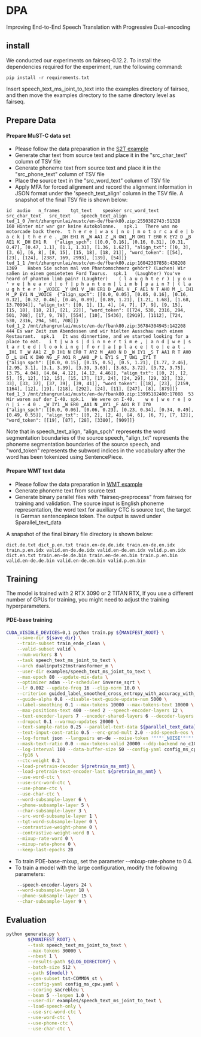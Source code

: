 # DPA
Improving End-to-End Speech Translation with Progressive Dual-encoding

## install
We conducted our experiments on fairseq-0.12.2. To install the dependencies required for the experiment, run the following command:
```
pip install -r requirements.txt
```
Insert speech_text_ms_joint_to_text into the examples directory of fairseq, and then move the examples directory to the same directory level as fairseq.

## Prepare Data
#### Prepare MuST-C data set
-   Please follow the data preparation in the [S2T example](https://github.com/pytorch/fairseq/blob/main/examples/speech_to_text/docs/mustc_example.md)
-   Generate char text from source text and place it in the "src_char_text" column of TSV file
-   Generate phoneme text from source text and place it in the "src_phone_text" column of TSV file
-   Place the source text in the "src_word_text" column of TSV file
-   Apply MFA for forced alignment and record the alignment information in JSON format under the 'speech_text_align' column in the TSV file.
A snapshot of the final TSV file is shown below:
```
id	audio	n_frames	tgt_text	speaker	src_word_text	src_char_text	src_text	speech_text_align
ted_1_0	/mnt/zhangrunlai/mustc/en-de/fbank80.zip:2550382743:51328	160	Hinter mir war gar keine Autokolonne.	spk.1	There was no motorcade back there.	t h e r e | w a s | n o | m o t o r c a d e | b a c k | t h e r e .	▁DH EH1 R ▁W AA1 Z ▁N OW1 ▁M OW1 T ER0 K EY2 D ▁B AE1 K ▁DH EH1 R	{"align_spch": [[0.0, 0.16], [0.16, 0.31], [0.31, 0.47], [0.47, 1.1], [1.1, 1.31], [1.36, 1.62]], "align_txt": [[0, 3], [3, 6], [6, 8], [8, 15], [15, 18], [18, 21]], "word_token": [[54], [23], [124], [2387, 169, 2993], [139], [54]]}
ted_1_1	/mnt/zhangrunlai/mustc/en-de/fbank80.zip:16042387858:438208	1369	Haben Sie schon mal vom Phantomschmerz gehört? (Lachen) Wir saßen in einem gemieteten Ford Taurus.	spk.1	(Laughter) You've heard of phantom limb pain? (Laughter)	( l a u g h t e r ) | y o u ' v e | h e a r d | o f | p h a n t o m | l i m b | p a i n ? | ( l a u g h t e r )	▁VOICE ▁Y UW1 V ▁HH ER1 D ▁AH1 V ▁F AE1 N T AH0 M ▁L IH1 M ▁P EY1 N ▁VOICE	{"align_spch": [[0.0, 0.05], [0.05, 0.16], [0.16, 0.32], [0.32, 0.46], [0.46, 0.89], [0.89, 1.21], [1.21, 1.68], [1.68, 13.70994]], "align_txt": [[0, 1], [1, 4], [4, 7], [7, 9], [9, 15], [15, 18], [18, 21], [21, 22]], "word_token": [[724, 530, 2316, 294, 501, 708], [17, 9, 78], [554], [10], [5436], [2919], [1112], [724, 530, 2316, 294, 501, 708]]}
ted_1_2	/mnt/zhangrunlai/mustc/en-de/fbank80.zip:36784304945:142208	444	Es war Zeit zum Abendessen und wir hielten Ausschau nach einem Restaurant.	spk.1	It was dinnertime, and we started looking for a place to eat.	i t | w a s | d i n n e r t i m e , | a n d | w e | s t a r t e d | l o o k i n g | f o r | a | p l a c e | t o | e a t .	▁IH1 T ▁W AA1 Z ▁D IH1 N ER0 T AY2 M ▁AH0 N D ▁W IY1 ▁S T AA1 R T AH0 D ▁L UH1 K IH0 NG ▁F AO1 R ▁AH0 ▁P L EY1 S ▁T UW1 ▁IY1 T	{"align_spch": [[0.0, 0.15], [0.15, 0.5], [0.5, 1.21], [1.77, 2.46], [2.95, 3.1], [3.1, 3.39], [3.39, 3.63], [3.63, 3.72], [3.72, 3.75], [3.75, 4.04], [4.04, 4.12], [4.12, 4.46]], "align_txt": [[0, 2], [2, 5], [5, 12], [12, 15], [15, 17], [17, 24], [24, 29], [29, 32], [32, 33], [33, 37], [37, 39], [39, 41]], "word_token": [[18], [23], [2159, 1164], [12], [19], [218], [292], [24], [11], [247], [8], [879]]}
ted_1_3	/mnt/zhangrunlai/mustc/en-de/fbank80.zip:13995182400:17088	53	Wir waren auf der I-40.	spk.1	We were on I-40.	w e | w e r e | o n | i - 4 0 .	▁W IY1 ▁W ER0 ▁AA1 N ▁AY1 ▁F AO1 R T IY0	{"align_spch": [[0.0, 0.06], [0.06, 0.23], [0.23, 0.34], [0.34, 0.49], [0.49, 0.55]], "align_txt": [[0, 2], [2, 4], [4, 6], [6, 7], [7, 12]], "word_token": [[19], [87], [28], [3380], [909]]}
```
Note that in speech_text_align, "align_spch" represents the word segmentation boundaries of the source speech, "align_txt" represents the phoneme segmentation boundaries of the source speech, and "word_token" represents the subword indices in the vocabulary after the word has been tokenized using SentencePiece.



#### Prepare WMT text data
-   Please follow the data preparation in [WMT example](https://github.com/pytorch/fairseq/blob/main/examples/translation/prepare-wmt14en2de.sh)
-   Generate phoneme text from source text
-   Generate binary parallel files with "fairseq-preprocess" from fairseq for training and validation. The source input is English phoneme representation, the word text for auxiliary CTC is source text, the target is German sentencepiece token.  The output is saved under $parallel_text_data

A snapshot of the final binary file directory is shown below:
```
dict.de.txt dict_p.en.txt train.en-de.de.idx train.en-de.en.idx train.p.en.idx valid.en-de.de.idx valid.en-de.en.idx valid.p.en.idx dict.en.txt train.en-de.de.bin train.en-de.en.bin train.p.en.bin valid.en-de.de.bin valid.en-de.en.bin valid.p.en.bin
```

## Training
The model is trained with 2 RTX 3090 or 2 TITAN RTX, If you use a different number of GPUs for training, you might need to adjust the training hyperparameters.

#### PDE-base training
```bash
CUDA_VISIBLE_DEVICES=0,1 python train.py ${MANIFEST_ROOT} \
    --save-dir ${save_dir} \
    --train-subset train_ende_clean \
    --valid-subset valid \
    --num-workers 8 \
    --task speech_text_ms_joint_to_text \
    --arch dualinputs2tmstransformer_m \
    --user-dir examples/speech_text_ms_joint_to_text \
    --max-epoch 80 --update-mix-data \
    --optimizer adam --lr-scheduler inverse_sqrt \
    --lr 0.002 --update-freq 16 --clip-norm 10.0 \
    --criterion guided_label_smoothed_cross_entropy_with_accuracy_with_ctc_with_ctr \
    --guide-alpha 0.8 --disable-text-guide-update-num 5000 \
    --label-smoothing 0.1 --max-tokens 10000 --max-tokens-text 10000 \
    --max-positions-text 400 --seed 2 --speech-encoder-layers 12 \
    --text-encoder-layers 7 --encoder-shared-layers 6 --decoder-layers 6 \
    --dropout 0.1 --warmup-updates 20000 \
    --text-sample-ratio 0.25 --parallel-text-data ${parallel_text_data} \
    --text-input-cost-ratio 0.5 --enc-grad-mult 2.0 --add-speech-eos \
    --log-format json --langpairs en-de --noise-token '"'"'▁NOISE'"'"' \
    --mask-text-ratio 0.0 --max-tokens-valid 20000 --ddp-backend no_c10d \
    --log-interval 100 --data-buffer-size 50 --config-yaml config_ms_cpw.yaml \
    --fp16 \
    --ctc-weight 0.2 \
    --load-pretrain-decoder ${pretrain_ms_nmt} \
    --load-pretrain-text-encoder-last ${pretrain_ms_nmt} \
    --use-word-ctc \
    --use-src-word-ctc \
    --use-phone-ctc \
    --use-char-ctc \
    --word-subsample-layer 6 \
    --phone-subsample-layer 5 \
    --char-subsample-layer 3 \
    --src-word-subsample-layer 1 \
    --tgt-word-subsample-layer 0 \
    --contrastive-weight-phone 0 \
    --contrastive-weight-word 0 \
    --mixup-rate-word 0 \
    --mixup-rate-phone 0 \
    --keep-last-epochs 20
```
- To train PDE-base-mixup, set the parameter --mixup-rate-phone to 0.4. 
- To train a model with the large configuration, modify the following parameters:

```bash
    --speech-encoder-layers 24 \
    --word-subsample-layer 18 \
    --phone-subsample-layer 15 \
    --char-subsample-layer 9 \
```
## Evaluation
```bash
python generate.py \
        ${MANIFEST_ROOT} \
        --task speech_text_ms_joint_to_text \
        --max-tokens 30000 \
        --nbest 1 \
        --results-path ${LOG_DIRECTORY} \
        --batch-size 512 \
        --path ${model} \
        --gen-subset tst-COMMON_st \
        --config-yaml config_ms_cpw.yaml \
        --scoring sacrebleu \
        --beam 5 --lenpen 1.0 \
        --user-dir examples/speech_text_ms_joint_to_text \
        --load-speech-only \
        --use-src-word-ctc \
        --use-word-ctc \
        --use-phone-ctc \
        --use-char-ctc \
```
